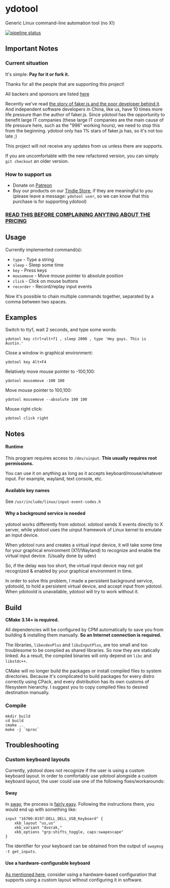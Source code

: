 # ydotool
Generic Linux command-line automation tool (no X!)

[![pipeline status](https://gitlab.com/ReimuNotMoe/ydotool/badges/master/pipeline.svg)](https://gitlab.com/ReimuNotMoe/ydotool/pipelines)

## Important Notes
### Current situation
It's simple: **Pay for it or fork it.**

Thanks for all the people that are supporting this project!

All backers and sponsors are listed [here](https://github.com/TheNeuronProject/BACKERS/blob/main/README.md)

Recently we've read [the story of faker.js and the poor developer behind it](https://github.com/Marak/faker.js/issues/1046). And independent software developers in China, like us, have 10 times more life pressure than the author of faker.js. Since ydotool has the opportunity to benefit large IT companies (these large IT companies are the main cause of life pressure here, such as the "996" working hours), we need to stop this from the beginning. ydotool only has 1% stars of faker.js has, so it's not too late ;)

This project will not receive any updates from us unless there are supports.

If you are uncomfortable with the new refactored version, you can simply `git checkout` an older version.

### How to support us
- Donate on [Patreon](https://www.patreon.com/classicoldsong)
- Buy our products on our [Tindie Store](https://www.tindie.com/stores/sudomaker/), if they are meaningful to you (please leave a message: `ydotool user`, so we can know that this purchase is for supporting ydotool)

### [READ THIS BEFORE COMPLAINING ANYTING ABOUT THE PRICING](https://christine.website/blog/open-source-broken-2021-12-11)

## Usage
Currently implemented command(s):
- `type` - Type a string
- `sleep` - Sleep some time
- `key` - Press keys
- `mousemove` - Move mouse pointer to absolute position
- `click` - Click on mouse buttons
- `recorder` - Record/replay input events

Now it's possible to chain multiple commands together, separated by a comma between two spaces.

## Examples
Switch to tty1, wait 2 seconds, and type some words:

    ydotool key ctrl+alt+f1 , sleep 2000 , type 'Hey guys. This is Austin.'

Close a window in graphical environment:

    ydotool key Alt+F4

Relatively move mouse pointer to -100,100:

    ydotool mousemove -100 100

Move mouse pointer to 100,100:

    ydotool mousemove --absolute 100 100

Mouse right click:

    ydotool click right
    
## Notes
#### Runtime
This program requires access to `/dev/uinput`. **This usually requires root permissions.**

You can use it on anything as long as it accepts keyboard/mouse/whatever input. For example, wayland, text console, etc.

#### Available key names
See `/usr/include/linux/input-event-codes.h`

#### Why a background service is needed
ydotool works differently from xdotool. xdotool sends X events directly to X server, while ydotool uses the uinput framework of Linux kernel to emulate an input device.

When ydotool runs and creates a virtual input device, it will take some time for your graphical environment (X11/Wayland) to recognize and enable the virtual input device. (Usually done by udev)

So, if the delay was too short, the virtual input device may not got recognized & enabled by your graphical environment in time.

In order to solve this problem, I made a persistent background service, ydotoold, to hold a persistent virtual device, and accept input from ydotool. When ydotoold is unavailable, ydotool will try to work without it.

## Build
**CMake 3.14+ is required.**

All dependencies will be configured by CPM automatically to save you from building & installing them manually. **So an Internet connection is required.**

The libraries, `libevdevPlus` and `libuInputPlus`, are too small and too troublesome to be complied as shared libraries. So now they are statically linked. As a result, the compiled binaries will only depend on `libc` and `libstdc++`.

CMake will no longer build the packages or install compiled files to system directories. Because it's complicated to build packages for every distro correctly using CPack, and every distribution has its own customs of filesystem hierarchy. I suggest you to copy compiled files to desired destination manually.


### Compile

    mkdir build
    cd build
    cmake ..
    make -j `nproc`


## Troubleshooting
### Custom keyboard layouts
Currently, ydotool does not recognize if the user is using a custom keyboard layout. In order to comfortably use ydotool alongside a custom keyboard layout, the user could use one of the following fixes/workarounds:

#### Sway
In [sway](https://github.com/swaywm/sway), the process is [fairly easy](https://github.com/swaywm/sway/wiki#keyboard-layout). Following the instructions there, you would end up with something like:
```
input "16700:8197:DELL_DELL_USB_Keyboard" {
	xkb_layout "us,us"
	xkb_variant "dvorak,"
	xkb_options "grp:shifts_toggle, caps:swapescape"
}
```
The identifier for your keyboard can be obtained from the output of `swaymsg -t get_inputs`.

#### Use a hardware-configurable keyboard
[As mentioned here](https://github.com/ReimuNotMoe/ydotool/issues/43#issuecomment-605921288), consider using a hardware-based configuration that supports using a custom layout without configuring it in software.
